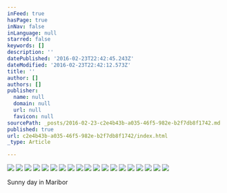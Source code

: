 ```yaml
---
inFeed: true
hasPage: true
inNav: false
inLanguage: null
starred: false
keywords: []
description: ''
datePublished: '2016-02-23T22:42:45.243Z'
dateModified: '2016-02-23T22:42:12.573Z'
title: ''
author: []
authors: []
publisher:
  name: null
  domain: null
  url: null
  favicon: null
sourcePath: _posts/2016-02-23-c2e4b43b-a035-46f5-982e-b2f7db8f1742.md
published: true
url: c2e4b43b-a035-46f5-982e-b2f7db8f1742/index.html
_type: Article

---
```

![](https://the-grid-user-content.s3-us-west-2.amazonaws.com/0d3a9926-aa50-47ed-b772-7fa013a3c969.jpg)
![](https://the-grid-user-content.s3-us-west-2.amazonaws.com/54cdecca-01f3-4d32-8baf-4e70f80ba28c.jpg)
![](https://the-grid-user-content.s3-us-west-2.amazonaws.com/ed05e132-b49a-4776-bbc1-3d39ed84a54e.jpg)
![](https://the-grid-user-content.s3-us-west-2.amazonaws.com/d54c6307-240e-4790-b85f-2419eda7ae5f.jpg)
![](https://the-grid-user-content.s3-us-west-2.amazonaws.com/64bda2c8-8d50-462d-ab9f-0e48d41f8661.jpg)
![](https://the-grid-user-content.s3-us-west-2.amazonaws.com/0066bf9c-1f60-4e62-b9b2-d590a3466bad.jpg)
![](https://the-grid-user-content.s3-us-west-2.amazonaws.com/95284287-e508-4fe4-aa7f-f2477d064cc3.jpg)
![](https://the-grid-user-content.s3-us-west-2.amazonaws.com/53d24c09-6bea-400a-b5da-dab8dbd7438a.jpg)
![](https://the-grid-user-content.s3-us-west-2.amazonaws.com/af8dee1f-73d3-44b6-9d20-a8e3f329f0cb.jpg)
![](https://the-grid-user-content.s3-us-west-2.amazonaws.com/5e4a08b6-85c5-4eea-a561-1e41db9c1bca.jpg)
![](https://the-grid-user-content.s3-us-west-2.amazonaws.com/66bf6ae7-70fe-4da6-87de-c3b4c33bcb6c.jpg)
![](https://the-grid-user-content.s3-us-west-2.amazonaws.com/78364be6-a56b-48fe-b8d3-67a16db77acb.jpg)
![](https://the-grid-user-content.s3-us-west-2.amazonaws.com/4323fe2b-0b97-45bf-beb7-0f6f7f0339d3.jpg)
![](https://the-grid-user-content.s3-us-west-2.amazonaws.com/390d755b-1ced-40c5-9cfb-4a5969216838.jpg)
![](https://the-grid-user-content.s3-us-west-2.amazonaws.com/2108779b-4a9e-4d29-bc52-a8b61639fbc5.jpg)
![](https://the-grid-user-content.s3-us-west-2.amazonaws.com/801b0197-9ced-4874-a5cf-1b066af600be.jpg)
![](https://the-grid-user-content.s3-us-west-2.amazonaws.com/35df95cb-61d3-4116-a025-d13613ba1d5d.jpg)
![](https://the-grid-user-content.s3-us-west-2.amazonaws.com/06bd6911-c78e-4b24-9957-1eec3e353d7f.jpg)
![](https://the-grid-user-content.s3-us-west-2.amazonaws.com/ff6fd1ec-d082-4664-b781-ec21cd1df2ce.jpg)

Sunny day in Maribor